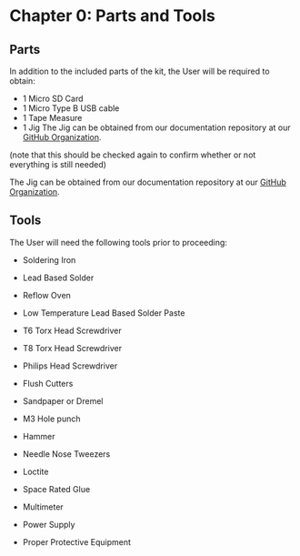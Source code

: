 

# Chapter 0: Parts and Tools
## Parts

In addition to the included parts of the kit, the User will be required to obtain:
<div class="result" markdown>

- 1 Micro SD Card
- 1 Micro Type B USB cable
- 1 Tape Measure
- 1 Jig
The Jig can be obtained from our documentation repository at our [GitHub Organization](https://www.github.com/proveskit).

(note that this should be checked again to confirm whether or not everything is still needed)

The Jig can be obtained from our documentation repository at our [GitHub Organization](https://www.github.com/proveskit).
## Tools
The User will need the following tools prior to proceeding:
<div class="result" markdown>

- Soldering Iron

- Lead Based Solder

- Reflow Oven
- Low Temperature Lead Based Solder Paste
- T6 Torx Head Screwdriver
- T8 Torx Head Screwdriver
- Philips Head Screwdriver
- Flush Cutters
- Sandpaper or Dremel
- M3 Hole punch
- Hammer
- Needle Nose Tweezers
- Loctite
- Space Rated Glue
- Multimeter
- Power Supply
- Proper Protective Equipment
</div>